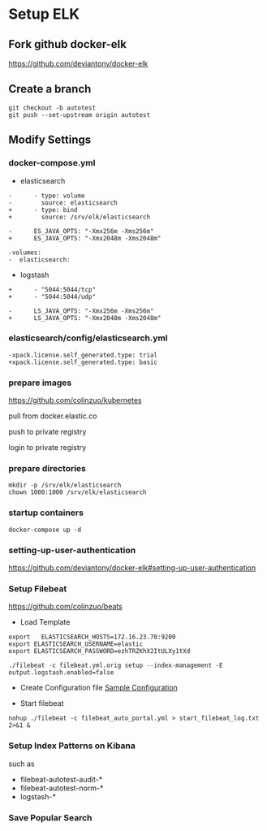 # Setup ELK

## Fork github docker-elk
https://github.com/deviantony/docker-elk

## Create a branch
```
git checkout -b autotest
git push --set-upstream origin autotest
```

## Modify Settings

### docker-compose.yml

+ elasticsearch
```
-      - type: volume
-        source: elasticsearch
+      - type: bind
+        source: /srv/elk/elasticsearch

-      ES_JAVA_OPTS: "-Xmx256m -Xms256m"
+      ES_JAVA_OPTS: "-Xmx2048m -Xms2048m"

-volumes:
-  elasticsearch:
```

+ logstash
```
+      - "5044:5044/tcp"
+      - "5044:5044/udp"

-      LS_JAVA_OPTS: "-Xmx256m -Xms256m"
+      LS_JAVA_OPTS: "-Xmx2048m -Xms2048m"
```

### elasticsearch/config/elasticsearch.yml
```
-xpack.license.self_generated.type: trial
+xpack.license.self_generated.type: basic
```

### prepare images
https://github.com/colinzuo/kubernetes

pull from docker.elastic.co

push to private registry

login to private registry

### prepare directories
```
mkdir -p /srv/elk/elasticsearch
chown 1000:1000 /srv/elk/elasticsearch
```

### startup containers
```
docker-compose up -d
```

### setting-up-user-authentication
https://github.com/deviantony/docker-elk#setting-up-user-authentication

### Setup Filebeat
https://github.com/colinzuo/beats

+ Load Template
```
export   ELASTICSEARCH_HOSTS=172.16.23.70:9200
export ELASTICSEARCH_USERNAME=elastic
export ELASTICSEARCH_PASSWORD=ezhTRZKhX2ItULXy1tXd

./filebeat -c filebeat.yml.orig setup --index-management -E output.logstash.enabled=false
```

+ Create Configuration file
[Sample Configuration](../files/filebeat_auto_portal.yml.md)

+ Start filebeat
```
nohup ./filebeat -c filebeat_auto_portal.yml > start_filebeat_log.txt 2>&1 &
```

### Setup Index Patterns on Kibana
such as
+ filebeat-autotest-audit-*
+ filebeat-autotest-norm-*
+ logstash-*

### Save Popular Search